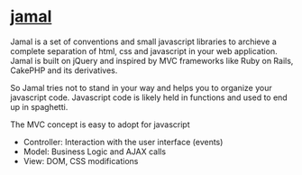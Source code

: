 [jamal](http://jamal-mvc.com/)
==============================

Jamal is a set of conventions and small javascript libraries to archieve a complete separation of html, css and javascript in your web application. Jamal is built on  jQuery and inspired by MVC frameworks like  Ruby on Rails,  CakePHP and its derivatives.

So Jamal tries not to stand in your way and helps you to organize your javascript code. Javascript code is likely held in functions and used to end up in spaghetti.

The MVC concept is easy to adopt for javascript

* Controller: Interaction with the user interface (events)
* Model: Business Logic and AJAX calls
* View: DOM, CSS modifications
